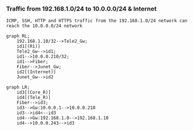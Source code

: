 
### Traffic from 192.168.1.0/24 to 10.0.0.0/24 & Internet

```ICMP, SSH, HTTP and HTTPS traffic from the 192.168.1.0/24 network can reach the 10.0.0.0/24 network```

```mermaid
graph RL;
    192.168.1.10/32-->Tele2_Gw;
    id1[(R1)]
    Tele2_Gw-->id1;
    id1-->10.0.0.210/32;
    id1-->Fiber;
    Fiber-->Junet_Gw;
    id2[(Internet)]
    Junet_Gw-->id2
```


```mermaid
graph LR;
    id3[(Core_R)]
    id4[(Tele_R)]
    Fiber-->id3;
    id3-->Gw:10.0.0.1-->10.0.0.210
    id3-->id4<--id3
    id4-->Gw:192.168.1.0-->192.168.1.10
    id4-->10.0.0.243-->id3
```

